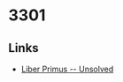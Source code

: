 # 3301

## Links

* [Liber Primus -- Unsolved][1]



[1]: https://www.dropbox.com/sh/lkta4q921vliyuw/AADmZ1YUHXWSjSizlMGZHXVMa?dl=0
